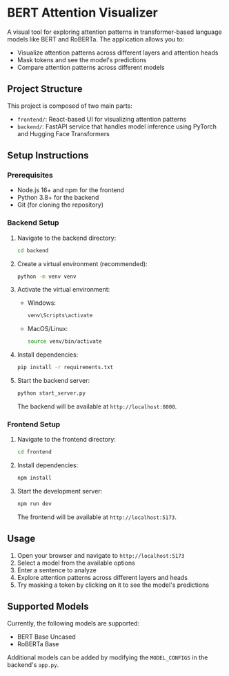 # BERT Attention Visualizer

A visual tool for exploring attention patterns in transformer-based language models like BERT and RoBERTa. The application allows you to:

- Visualize attention patterns across different layers and attention heads
- Mask tokens and see the model's predictions
- Compare attention patterns across different models

## Project Structure

This project is composed of two main parts:

- `frontend/`: React-based UI for visualizing attention patterns
- `backend/`: FastAPI service that handles model inference using PyTorch and Hugging Face Transformers

## Setup Instructions

### Prerequisites

- Node.js 16+ and npm for the frontend
- Python 3.8+ for the backend
- Git (for cloning the repository)

### Backend Setup

1. Navigate to the backend directory:
   ```bash
   cd backend
   ```

2. Create a virtual environment (recommended):
   ```bash
   python -m venv venv
   ```

3. Activate the virtual environment:
   - Windows:
     ```bash
     venv\Scripts\activate
     ```
   - MacOS/Linux:
     ```bash
     source venv/bin/activate
     ```

4. Install dependencies:
   ```bash
   pip install -r requirements.txt
   ```

5. Start the backend server:
   ```bash
   python start_server.py
   ```

   The backend will be available at `http://localhost:8000`.

### Frontend Setup

1. Navigate to the frontend directory:
   ```bash
   cd frontend
   ```

2. Install dependencies:
   ```bash
   npm install
   ```

3. Start the development server:
   ```bash
   npm run dev
   ```

   The frontend will be available at `http://localhost:5173`.

## Usage

1. Open your browser and navigate to `http://localhost:5173`
2. Select a model from the available options
3. Enter a sentence to analyze
4. Explore attention patterns across different layers and heads
5. Try masking a token by clicking on it to see the model's predictions

## Supported Models

Currently, the following models are supported:

- BERT Base Uncased
- RoBERTa Base

Additional models can be added by modifying the `MODEL_CONFIGS` in the backend's `app.py`.
